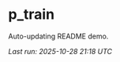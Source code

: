 # p_train

Auto-updating README demo.

<!--START_SECTION:status-->
_Last run: 2025-10-28 21:18 UTC_
<!--END_SECTION:status-->
































































































































































































































































































































































































































































































































































































































































































































































































































































































































































































































































































































































































































































































































































































































































































































































































































